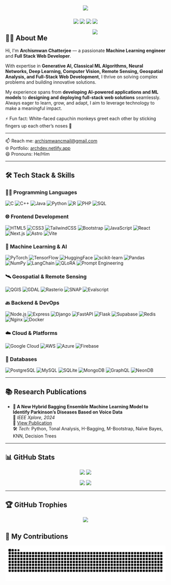 <h1 align="center">
  <img src="https://readme-typing-svg.herokuapp.com/?font=Righteous&size=35&center=true&vCenter=true&width=500&height=70&duration=4000&lines=Hi+There!+👋;+I'm+Archismwan+Chatterjee">
</h1>

<p align="center">
  <a href="https://www.linkedin.com/in/archismwan-chatterjee-61108a253/"><img src="https://img.shields.io/badge/-LinkedIn-blue?style=flat-square&logo=linkedin&logoColor=white"></a>
  <a href="="mailto:archismwancmail@gmail.com"><img src="https://img.shields.io/badge/-Gmail-D14836?style=flat-square&logo=gmail&logoColor=white"></a>
  <a href="https://github.com/ArchismwanChatterjee"><img src="https://img.shields.io/github/followers/ArchismwanChatterjee?label=follow&style=social"></a>
  <img src="https://komarev.com/ghpvc/?username=ArchismwanChatterjee&label=Profile%20views&color=bf1dbf&style=flat" />
</p>

<img align='right' src="https://media.giphy.com/media/M9gbBd9nbDrOTu1Mqx/giphy.gif" width="230">

## 👨‍💻 About Me

Hi, I'm **Archismwan Chatterjee** — a passionate **Machine Learning engineer** and **Full Stack Web Developer**.  

With expertise in **Generative AI, Classical ML Algorithms, Neural Networks, Deep Learning, Computer Vision, Remote Sensing, Geospatial Analysis, and Full-Stack Web Development**, I thrive on solving complex problems and building innovative solutions.  

My experience spans from **developing AI-powered applications and ML models** to **designing and deploying full-stack web solutions** seamlessly. Always eager to learn, grow, and adapt, I aim to leverage technology to make a meaningful impact.  

⚡ Fun fact: White-faced capuchin monkeys greet each other by sticking fingers up each other’s noses 🐒  

---

📫 Reach me: <a href="mailto:archismwancmail@gmail.com">archismwancmail@gmail.com</a>  
🌐 Portfolio: [archdev.netlify.app](https://archdev.netlify.app)  
😄 Pronouns: He/Him  

---

## 🛠️ Tech Stack & Skills

### 👨‍💻 Programming Languages  
![C](https://img.shields.io/badge/C-00599C?style=for-the-badge&logo=c&logoColor=white)
![C++](https://img.shields.io/badge/C++-00599C?style=for-the-badge&logo=c%2B%2B&logoColor=white)
![Java](https://img.shields.io/badge/Java-007396?style=for-the-badge&logo=java&logoColor=white)
![Python](https://img.shields.io/badge/Python-3776AB?style=for-the-badge&logo=python&logoColor=white)
![R](https://img.shields.io/badge/R-276DC3?style=for-the-badge&logo=r&logoColor=white)
![PHP](https://img.shields.io/badge/PHP-777BB4?style=for-the-badge&logo=php&logoColor=white)
![SQL](https://img.shields.io/badge/SQL-4479A1?style=for-the-badge&logo=mysql&logoColor=white)

### 🌐 Frontend Development  
![HTML5](https://img.shields.io/badge/HTML5-E34F26?style=for-the-badge&logo=html5&logoColor=white)
![CSS3](https://img.shields.io/badge/CSS3-1572B6?style=for-the-badge&logo=css3&logoColor=white)
![TailwindCSS](https://img.shields.io/badge/TailwindCSS-38B2AC?style=for-the-badge&logo=tailwind-css&logoColor=white)
![Bootstrap](https://img.shields.io/badge/Bootstrap-563D7C?style=for-the-badge&logo=bootstrap&logoColor=white)
![JavaScript](https://img.shields.io/badge/JavaScript-F7DF1E?style=for-the-badge&logo=javascript&logoColor=black)
![React](https://img.shields.io/badge/React-61DAFB?style=for-the-badge&logo=react)
![Next.js](https://img.shields.io/badge/Next.js-000000?style=for-the-badge&logo=next.js)
![Astro](https://img.shields.io/badge/Astro-000000?style=for-the-badge&logo=astro)
![Vite](https://img.shields.io/badge/Vite-646CFF?style=for-the-badge&logo=vite&logoColor=white)

### 🧠 Machine Learning & AI  
![PyTorch](https://img.shields.io/badge/PyTorch-EE4C2C?style=for-the-badge&logo=pytorch)
![TensorFlow](https://img.shields.io/badge/TensorFlow-FF6F00?style=for-the-badge&logo=tensorflow&logoColor=white)
![HuggingFace](https://img.shields.io/badge/HuggingFace-FFD21F?style=for-the-badge&logo=huggingface)
![scikit-learn](https://img.shields.io/badge/scikit--learn-F7931E?style=for-the-badge&logo=scikit-learn)
![Pandas](https://img.shields.io/badge/Pandas-150458?style=for-the-badge&logo=pandas)
![NumPy](https://img.shields.io/badge/NumPy-013243?style=for-the-badge&logo=numpy)
![LangChain](https://img.shields.io/badge/LangChain-3A9BDC?style=for-the-badge&logo=none)
![QLoRA](https://img.shields.io/badge/QLoRA-900C3F?style=for-the-badge&logo=none)
![Prompt Engineering](https://img.shields.io/badge/Prompt--Engineering-800080?style=for-the-badge&logo=openai)

### 🛰️ Geospatial & Remote Sensing  
![QGIS](https://img.shields.io/badge/QGIS-589632?style=for-the-badge&logo=qgis)
![GDAL](https://img.shields.io/badge/GDAL-000000?style=for-the-badge&logo=none)
![Rasterio](https://img.shields.io/badge/Rasterio-4B8BBE?style=for-the-badge&logo=python)
![SNAP](https://img.shields.io/badge/SNAP-0057A8?style=for-the-badge&logo=esa)
![Evalscript](https://img.shields.io/badge/Evalscript-SentinelHub-blue?style=for-the-badge&logo=earth)

### 🔙 Backend & DevOps  
![Node.js](https://img.shields.io/badge/Node.js-339933?style=for-the-badge&logo=node.js)
![Express](https://img.shields.io/badge/Express.js-000000?style=for-the-badge&logo=express)
![Django](https://img.shields.io/badge/Django-092E20?style=for-the-badge&logo=django)
![FastAPI](https://img.shields.io/badge/FastAPI-009688?style=for-the-badge&logo=fastapi)
![Flask](https://img.shields.io/badge/Flask-000000?style=for-the-badge&logo=flask)
![Supabase](https://img.shields.io/badge/Supabase-3ECF8E?style=for-the-badge&logo=supabase)
![Redis](https://img.shields.io/badge/Redis-DC382D?style=for-the-badge&logo=redis)
![Nginx](https://img.shields.io/badge/Nginx-009639?style=for-the-badge&logo=nginx)
![Docker](https://img.shields.io/badge/Docker-2496ED?style=for-the-badge&logo=docker)

### ☁️ Cloud & Platforms  
![Google Cloud](https://img.shields.io/badge/GCP-4285F4?style=for-the-badge&logo=google-cloud)
![AWS](https://img.shields.io/badge/AWS-232F3E?style=for-the-badge&logo=amazon-aws)
![Azure](https://img.shields.io/badge/Azure-0078D4?style=for-the-badge&logo=microsoft-azure)
![Firebase](https://img.shields.io/badge/Firebase-FFCA28?style=for-the-badge&logo=firebase)

### 🧠 Databases  
![PostgreSQL](https://img.shields.io/badge/PostgreSQL-336791?style=for-the-badge&logo=postgresql)
![MySQL](https://img.shields.io/badge/MySQL-4479A1?style=for-the-badge&logo=mysql)
![SQLite](https://img.shields.io/badge/SQLite-003B57?style=for-the-badge&logo=sqlite)
![MongoDB](https://img.shields.io/badge/MongoDB-47A248?style=for-the-badge&logo=mongodb)
![GraphQL](https://img.shields.io/badge/GraphQL-E10098?style=for-the-badge&logo=graphql)
![NeonDB](https://img.shields.io/badge/NeonDB-00E599?style=for-the-badge&logo=neon)

---

## 📚 Research Publications

- **🧠 A New Hybrid Bagging Ensemble Machine Learning Model to Identify Parkinson’s Diseases Based on Voice Data**  
  📌 *IEEE Xplore, 2024*  
  🔗 [View Publication](https://ieeexplore.ieee.org/abstract/document/10881138)  
  🛠️ *Tech:* Python, Tonal Analysis, H-Bagging, M-Bootstrap, Naïve Bayes, KNN, Decision Trees

---

## 📊 GitHub Stats

<p align="center">
  <img src="https://github-readme-stats.vercel.app/api?username=ArchismwanChatterjee&show_icons=true&theme=gotham&count_private=true" />
  <img src="https://streak-stats.demolab.com?user=ArchismwanChatterjee&theme=gotham&date_format=M%20j%5B%2C%20Y%5D" />
</p>

<p align="center">
  <img src="http://github-profile-summary-cards.vercel.app/api/cards/most-commit-language?username=ArchismwanChatterjee&theme=gotham" />
  <img src="https://github-profile-summary-cards.vercel.app/api/cards/repos-per-language?username=ArchismwanChatterjee&theme=gotham" />
</p>

---

## 🏆 GitHub Trophies

<p align="center">
  <img src="https://github-profile-trophy.vercel.app/?username=ArchismwanChatterjee&theme=juicyfresh&row=2&column=3" />
</p>

## 🐍 My Contributions

<p align="center">
  <img src="https://raw.githubusercontent.com/ArchismwanChatterjee/ArchismwanChatterjee/output/github-contribution-grid-snake-dark.svg" alt="snake eating my contributions" />
</p>
